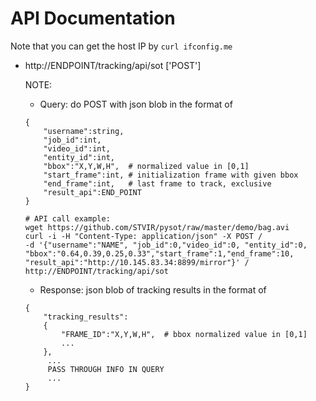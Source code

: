 # API Documentation

Note that you can get the host IP by `curl ifconfig.me`

* http://ENDPOINT/tracking/api/sot ['POST']

  NOTE:  
  - Query: do POST with json blob in the format of 
  ```
  {
      "username":string,
      "job_id":int,  
      "video_id":int,
      "entity_id":int,
      "bbox":"X,Y,W,H",  # normalized value in [0,1]
      "start_frame":int, # initialization frame with given bbox
      "end_frame":int,   # last frame to track, exclusive
      "result_api":END_POINT
  }
  ```
  
  ```
  # API call example:
  wget https://github.com/STVIR/pysot/raw/master/demo/bag.avi
  curl -i -H "Content-Type: application/json" -X POST /
  -d '{"username":"NAME", "job_id":0,"video_id":0, "entity_id":0, "bbox":"0.64,0.39,0.25,0.33","start_frame":1,"end_frame":10, "result_api":"http://10.145.83.34:8899/mirror"}' /
  http://ENDPOINT/tracking/api/sot
  ```
  
  - Response: json blob of tracking results in the format of
  ```
  {
      "tracking_results":
      {
          "FRAME_ID":"X,Y,W,H",  # bbox normalized value in [0,1]
          ...
      },
       ...
       PASS THROUGH INFO IN QUERY
       ...
  }
  ```
